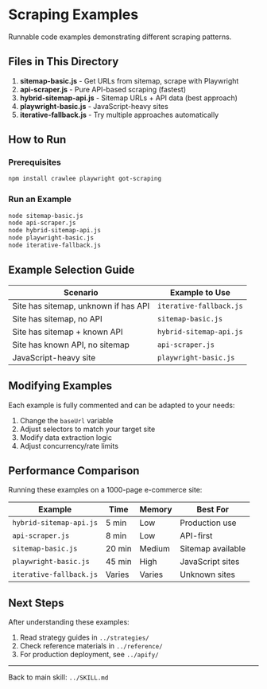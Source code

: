 # Scraping Examples

Runnable code examples demonstrating different scraping patterns.

## Files in This Directory

1. **sitemap-basic.js** - Get URLs from sitemap, scrape with Playwright
2. **api-scraper.js** - Pure API-based scraping (fastest)
3. **hybrid-sitemap-api.js** - Sitemap URLs + API data (best approach)
4. **playwright-basic.js** - JavaScript-heavy sites
5. **iterative-fallback.js** - Try multiple approaches automatically

## How to Run

### Prerequisites

```bash
npm install crawlee playwright got-scraping
```

### Run an Example

```bash
node sitemap-basic.js
node api-scraper.js
node hybrid-sitemap-api.js
node playwright-basic.js
node iterative-fallback.js
```

## Example Selection Guide

| Scenario | Example to Use |
|----------|----------------|
| Site has sitemap, unknown if has API | `iterative-fallback.js` |
| Site has sitemap, no API | `sitemap-basic.js` |
| Site has sitemap + known API | `hybrid-sitemap-api.js` |
| Site has known API, no sitemap | `api-scraper.js` |
| JavaScript-heavy site | `playwright-basic.js` |

## Modifying Examples

Each example is fully commented and can be adapted to your needs:

1. Change the `baseUrl` variable
2. Adjust selectors to match your target site
3. Modify data extraction logic
4. Adjust concurrency/rate limits

## Performance Comparison

Running these examples on a 1000-page e-commerce site:

| Example | Time | Memory | Best For |
|---------|------|---------|----------|
| `hybrid-sitemap-api.js` | 5 min | Low | Production use |
| `api-scraper.js` | 8 min | Low | API-first |
| `sitemap-basic.js` | 20 min | Medium | Sitemap available |
| `playwright-basic.js` | 45 min | High | JavaScript sites |
| `iterative-fallback.js` | Varies | Varies | Unknown sites |

## Next Steps

After understanding these examples:
1. Read strategy guides in `../strategies/`
2. Check reference materials in `../reference/`
3. For production deployment, see `../apify/`

---

Back to main skill: `../SKILL.md`
